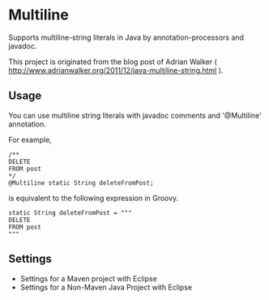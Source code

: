 Multiline
=========

Supports multiline-string literals in Java by annotation-processors and javadoc. 

This project is originated from the blog post of Adrian Walker ( <http://www.adrianwalker.org/2011/12/java-multiline-string.html> ).

## Usage
You can use multiline string literals with javadoc comments and '@Multiline' annotation.

For example,

	/**
	DELETE
 	FROM post
 	*/
	@Multiline static String deleteFromPost;

is equivalent to the following expression in Groovy.

	static String deleteFromPost = """
	DELETE
	FROM post
	"""

## Settings
- Settings for a Maven project with Eclipse
- Settings for a Non-Maven Java Project with Eclipse
